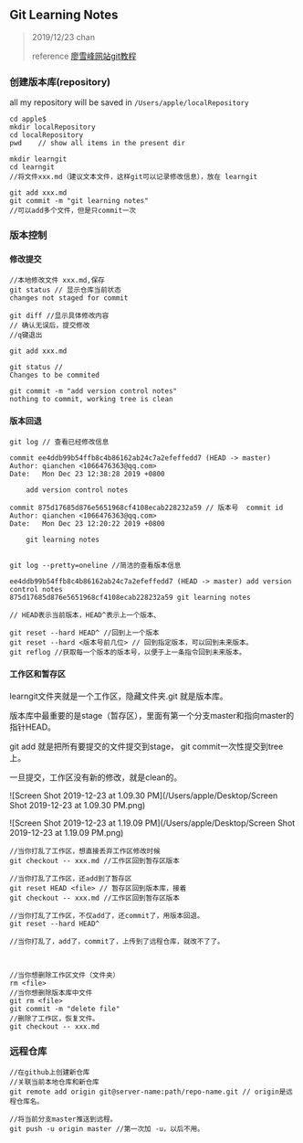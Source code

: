 ## Git Learning Notes

> 2019/12/23  chan
>
> reference [廖雪峰网站git教程](https://www.liaoxuefeng.com/wiki/896043488029600/896202780297248)



### 创建版本库(repository)

all my repository will be saved in `/Users/apple/localRepository`

```shell
cd apple$
mkdir localRepository
cd localRepository
pwd    // show all items in the present dir

mkdir learngit
cd learngit
//将文件xxx.md（建议文本文件，这样git可以记录修改信息），放在 learngit

git add xxx.md 
git commit -m "git learning notes"
//可以add多个文件，但是只commit一次
```



### 版本控制

#### 修改提交

```shell
//本地修改文件 xxx.md,保存
git status // 显示仓库当前状态
changes not staged for commit

git diff //显示具体修改内容
// 确认无误后，提交修改
//q键退出 

git add xxx.md

git status //
Changes to be commited

git commit -m "add version control notes"
nothing to commit, working tree is clean
```



#### 版本回退

```shell
git log // 查看已经修改信息

commit ee4ddb99b54ffb8c4b86162ab24c7a2efeffedd7 (HEAD -> master)
Author: qianchen <1066476363@qq.com>
Date:   Mon Dec 23 12:38:28 2019 +0800

    add version control notes

commit 875d17685d876e5651968cf4108ecab228232a59 // 版本号  commit id
Author: qianchen <1066476363@qq.com>
Date:   Mon Dec 23 12:20:22 2019 +0800

    git learning notes
    

git log --pretty=oneline //简洁的查看版本信息

ee4ddb99b54ffb8c4b86162ab24c7a2efeffedd7 (HEAD -> master) add version control notes
875d17685d876e5651968cf4108ecab228232a59 git learning notes

// HEAD表示当前版本，HEAD^表示上一个版本、

git reset --hard HEAD^ //回到上一个版本
git reset --hard <版本号前几位> // 回到指定版本，可以回到未来版本。
git reflog //获取每一个版本的版本号，以便于上一条指令回到未来版本。
```

#### 工作区和暂存区

learngit文件夹就是一个工作区，隐藏文件夹.git 就是版本库。

版本库中最重要的是stage（暂存区），里面有第一个分支master和指向master的指针HEAD。

git add 就是把所有要提交的文件提交到stage， git commit一次性提交到tree上。

一旦提交，工作区没有新的修改，就是clean的。

![Screen Shot 2019-12-23 at 1.09.30 PM](/Users/apple/Desktop/Screen Shot 2019-12-23 at 1.09.30 PM.png)

![Screen Shot 2019-12-23 at 1.19.09 PM](/Users/apple/Desktop/Screen Shot 2019-12-23 at 1.19.09 PM.png)

```shell
//当你打乱了工作区，想直接丢弃工作区修改时候
git checkout -- xxx.md //工作区回到暂存区版本

//当你打乱了工作区，还add到了暂存区
git reset HEAD <file> // 暂存区回到版本库，接着
git checkout -- xxx.md //工作区回到暂存区版本

//当你打乱了工作区，不仅add了，还commit了，用版本回退。
git reset --hard HEAD^

//当你打乱了，add了，commit了，上传到了远程仓库，就改不了了。



//当你想删除工作区文件（文件夹）
rm <file>
//当你想删除版本库中文件
git rm <file>
git commit -m "delete file"
//删除了工作区，恢复文件。
git checkout -- xxx.md 
```





### 远程仓库

```shell
//在github上创建新仓库
//关联当前本地仓库和新仓库
git remote add origin git@server-name:path/repo-name.git // origin是远程仓库名。

//将当前分支master推送到远程。
git push -u origin master //第一次加 -u，以后不用。
```

